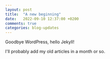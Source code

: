 ```yaml
---
layout: post
title:  "A new beginning"
date:   2022-09-10 12:37:00 +0200
comments: true
categories: blog-updates
---
```


Goodbye WordPress, hello Jekyll!

I'll probably add my old articles in a month or so.
